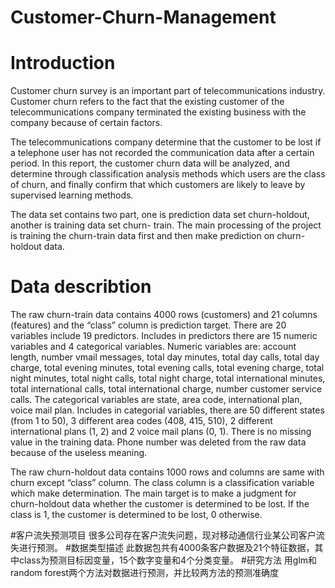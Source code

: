 # Customer-Churn-Management

# Introduction
Customer churn survey is an important part of telecommunications industry. Customer churn refers to the
fact that the existing customer of the telecommunications company terminated the existing business with
the company because of certain factors.

The telecommunications company determine that the customer to be lost if a telephone user has not recorded
the communication data after a certain period. In this report, the customer churn data will be analyzed, and
determine through classification analysis methods which users are the class of churn, and finally confirm
that which customers are likely to leave by supervised learning methods.

The data set contains two part, one is prediction data set churn-holdout, another is training data set churn-
train. The main processing of the project is training the churn-train data first and then make prediction on
churn-holdout data.

# Data describtion 
The raw churn-train data contains 4000 rows (customers) and 21 columns (features) and the “class” column
is prediction target. There are 20 variables include 19 predictors. Includes in predictors there are 15 numeric
variables and 4 categorical variables. Numeric variables are: account length, number vmail messages, total
day minutes, total day calls, total day charge, total evening minutes, total evening calls, total evening charge,
total night minutes, total night calls, total night charge, total international minutes, total international calls,
total international charge, number customer service calls. The categorical variables are state, area code,
international plan, voice mail plan. Includes in categorial variables, there are 50 different states (from 1 to
50), 3 different area codes (408, 415, 510), 2 different international plans (1, 2) and 2 voice mail plans (0,
1). There is no missing value in the training data. Phone number was deleted from the raw data because of
the useless meaning.

The raw churn-holdout data contains 1000 rows and columns are same with churn except “class” column.
The class column is a classification variable which make determination. The main target is to make a
judgment for churn-holdout data whether the customer is determined to be lost. If the class is 1, the customer
is determined to be lost, 0 otherwise.

#客户流失预测项目
很多公司存在客户流失问题，现对移动通信行业某公司客户流失进行预测。
#数据类型描述
此数据包共有4000条客户数据及21个特征数据，其中class为预测目标因变量，15个数字变量和4个分类变量。
#研究方法
用glm和random forest两个方法对数据进行预测，并比较两方法的预测准确度
